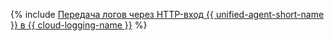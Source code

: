 {% include [Передача логов через HTTP-вход {{ unified-agent-short-name }} в {{ cloud-logging-name }}](../../_tutorials/monitoring/ua-http-logging.md) %}